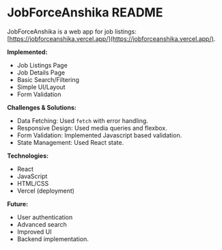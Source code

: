# JobForceAnshika README

JobForceAnshika is a web app for job listings: [https://jobforceanshika.vercel.app/](https://jobforceanshika.vercel.app/).

**Implemented:**

* Job Listings Page
* Job Details Page
* Basic Search/Filtering
* Simple UI/Layout
* Form Validation

**Challenges & Solutions:**

* Data Fetching: Used `fetch` with error handling.
* Responsive Design: Used media queries and flexbox.
* Form Validation: Implemented Javascript based validation.
* State Management: Used React state.

**Technologies:**

* React
* JavaScript
* HTML/CSS
* Vercel (deployment)

**Future:**

* User authentication
* Advanced search
* Improved UI
* Backend implementation.
